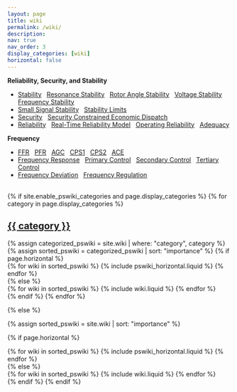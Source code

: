```yaml
---
layout: page
title: wiki
permalink: /wiki/
description:
nav: true
nav_order: 3
display_categories: [wiki]
horizontal: false
---
```


**Reliability, Security, and Stability**

- [<u>Stability</u>](/wiki/stability) &nbsp; [<u>Resonance Stability</u>](/wiki/resonance-stability) &nbsp; [<u>Rotor Angle Stability</u>](/wiki/rotor-angle-stability) &nbsp; [<u>Voltage Stability</u>](/wiki/voltage-stability) &nbsp; [<u>Frequency Stability</u>](/wiki/frequency-stability)
- [<u>Small Signal Stability</u>](/wiki/small-signal-stability) &nbsp; [<u>Stability Limits</u>](/wiki/stability-limits)
- [<u>Security</u>](/wiki/security) &nbsp; [<u>Security Constrained Economic Dispatch</u>](/wiki/economic-dispatch)
- [<u>Reliability</u>](/wiki/reliability) &nbsp; [<u>Real-Time Reliability Model</u>](/wiki/real-time-reliability-model) &nbsp; [<u>Operating Reliability</u>](/wiki/operating-reliability) &nbsp; [<u>Adequacy</u>](/wiki/adequacy)

**Frequency**

- [<u>FFR</u>](/wiki/fast-frequency-response) &nbsp; [<u>PFR</u>](/wiki/primary-frequency-response) &nbsp; [<u>AGC</u>](/wiki/automatic-generation-control) &nbsp; [<u>CPS1</u>](/wiki/control-performance-standard-1) &nbsp; [<u>CPS2</u>](/wiki/control-performance-standard-2) &nbsp; [<u>ACE</u>](/wiki/area-control-error)
- [<u>Frequency Response</u>](/wiki/frequnecy-response) &nbsp; [<u>Primary Control</u>](/wiki/primary-control) &nbsp; [<u>Secondary Control</u>](/wiki/secondary-control) &nbsp; [<u>Tertiary Control</u>](/wiki/tertiary-control)
- [<u>Frequency Deviation</u>](/wiki/frequency-deviation) &nbsp; [<u>Frequency Regulation</u>](/wiki/frequency-regulation)

<br>

<!-- pages/wiki.md -->
<div class="wiki">
{% if site.enable_pswiki_categories and page.display_categories %}
  <!-- Display categorized wiki -->
  {% for category in page.display_categories %}
  <a id="{{ category }}" href=".#{{ category }}">
    <h2 class="category">{{ category }}</h2>
  </a>
  {% assign categorized_pswiki = site.wiki | where: "category", category %}
  {% assign sorted_pswiki = categorized_pswiki | sort: "importance" %}
  <!-- Generate cards for each wiki -->
  {% if page.horizontal %}
  <div class="container">
    <div class="row row-cols-1 row-cols-md-2">
    {% for wiki in sorted_pswiki %}
      {% include pswiki_horizontal.liquid %}
    {% endfor %}
    </div>
  </div>
  {% else %}
  <div class="row row-cols-1 row-cols-md-3">
    {% for wiki in sorted_pswiki %}
      {% include wiki.liquid %}
    {% endfor %}
  </div>
  {% endif %}
  {% endfor %}

{% else %}

<!-- Display wiki without categories -->

{% assign sorted_pswiki = site.wiki | sort: "importance" %}

  <!-- Generate cards for each wiki -->

{% if page.horizontal %}

  <div class="container">
    <div class="row row-cols-1 row-cols-md-2">
    {% for wiki in sorted_pswiki %}
      {% include pswiki_horizontal.liquid %}
    {% endfor %}
    </div>
  </div>
  {% else %}
  <div class="row row-cols-1 row-cols-md-3">
    {% for wiki in sorted_pswiki %}
      {% include wiki.liquid %}
    {% endfor %}
  </div>
  {% endif %}
{% endif %}
</div>

<br>
